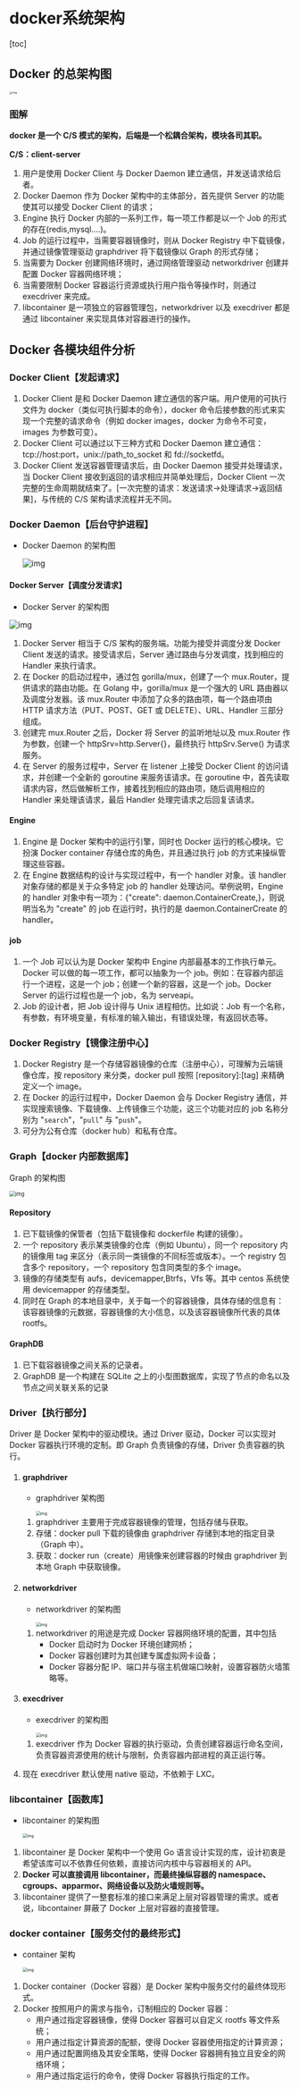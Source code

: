 # docker系统架构

[toc]

## Docker 的总架构图

<img src="https://s2.loli.net/2022/05/08/AWZcyjfvLDJmEnq.jpg" alt="img" style="zoom: 33%;" />

### 图解

**docker 是一个 C/S 模式的架构，后端是一个松耦合架构，模块各司其职。**

**C/S：client-server**

1. 用户是使用 Docker Client 与 Docker Daemon 建立通信，并发送请求给后者。
2. Docker Daemon 作为 Docker 架构中的主体部分，首先提供 Server 的功能使其可以接受 Docker Client 的请求；
3. Engine 执行 Docker 内部的一系列工作，每一项工作都是以一个 Job 的形式的存在(redis,mysql….)。
4. Job 的运行过程中，当需要容器镜像时，则从 Docker Registry 中下载镜像，并通过镜像管理驱动 graphdriver 将下载镜像以 Graph 的形式存储；
5. 当需要为 Docker 创建网络环境时，通过网络管理驱动 networkdriver 创建并配置 Docker 容器网络环境；
6. 当需要限制 Docker 容器运行资源或执行用户指令等操作时，则通过 execdriver 来完成。
7. libcontainer 是一项独立的容器管理包，networkdriver 以及 execdriver 都是通过 libcontainer 来实现具体对容器进行的操作。



## Docker 各模块组件分析

### Docker Client【发起请求】

1. Docker Client 是和 Docker Daemon 建立通信的客户端。用户使用的可执行文件为 docker（类似可执行脚本的命令），docker 命令后接参数的形式来实现一个完整的请求命令（例如 docker images，docker 为命令不可变，images 为参数可变）。
2. Docker Client 可以通过以下三种方式和 Docker Daemon 建立通信：tcp://host:port，unix://path_to_socket 和 fd://socketfd。
3. Docker Client 发送容器管理请求后，由 Docker Daemon 接受并处理请求，当 Docker Client 接收到返回的请求相应并简单处理后，Docker Client 一次完整的生命周期就结束了。[一次完整的请求：发送请求→处理请求→返回结果]，与传统的 C/S 架构请求流程并无不同。



### Docker Daemon【后台守护进程】

- Docker Daemon 的架构图

  

  ![img](https://s2.loli.net/2022/05/08/JFbxhyeoDKrEcYv.jpg)

  



#### Docker Server【调度分发请求】

- Docker Server 的架构图

![img](https://s2.loli.net/2022/05/08/wmt5A9KnYLIuaCs.jpg)



1. Docker Server 相当于 C/S 架构的服务端。功能为接受并调度分发 Docker Client 发送的请求。接受请求后，Server 通过路由与分发调度，找到相应的 Handler 来执行请求。
2. 在 Docker 的启动过程中，通过包 gorilla/mux，创建了一个 mux.Router，提供请求的路由功能。在 Golang 中，gorilla/mux 是一个强大的 URL 路由器以及调度分发器。该 mux.Router 中添加了众多的路由项，每一个路由项由 HTTP 请求方法（PUT、POST、GET 或 DELETE）、URL、Handler 三部分组成。
3. 创建完 mux.Router 之后，Docker 将 Server 的监听地址以及 mux.Router 作为参数，创建一个 httpSrv=http.Server{}，最终执行 httpSrv.Serve() 为请求服务。
4. 在 Server 的服务过程中，Server 在 listener 上接受 Docker Client 的访问请求，并创建一个全新的 goroutine 来服务该请求。在 goroutine 中，首先读取请求内容，然后做解析工作，接着找到相应的路由项，随后调用相应的 Handler 来处理该请求，最后 Handler 处理完请求之后回复该请求。

#### Engine

1. Engine 是 Docker 架构中的运行引擎，同时也 Docker 运行的核心模块。它扮演 Docker container 存储仓库的角色，并且通过执行 job 的方式来操纵管理这些容器。
2. 在 Engine 数据结构的设计与实现过程中，有一个 handler 对象。该 handler 对象存储的都是关于众多特定 job 的 handler 处理访问。举例说明，Engine 的 handler 对象中有一项为：{"create": daemon.ContainerCreate,}，则说明当名为 "create" 的 job 在运行时，执行的是 daemon.ContainerCreate 的 handler。

#### job

1. 一个 Job 可以认为是 Docker 架构中 Engine 内部最基本的工作执行单元。Docker 可以做的每一项工作，都可以抽象为一个 job。例如：在容器内部运行一个进程，这是一个 job；创建一个新的容器，这是一个 job。Docker Server 的运行过程也是一个 job，名为 serveapi。
2. Job 的设计者，把 Job 设计得与 Unix 进程相仿。比如说：Job 有一个名称，有参数，有环境变量，有标准的输入输出，有错误处理，有返回状态等。



###  Docker Registry【镜像注册中心】

1. Docker Registry 是一个存储容器镜像的仓库（注册中心），可理解为云端镜像仓库，按 repository 来分类，docker pull 按照 [repository]:[tag] 来精确定义一个 image。
2. 在 Docker 的运行过程中，Docker Daemon 会与 Docker Registry 通信，并实现搜索镜像、下载镜像、上传镜像三个功能，这三个功能对应的 job 名称分别为 "`search`"，"`pull`" 与 "`push`"。
3. 可分为公有仓库（docker hub）和私有仓库。



###  Graph【docker 内部数据库】

Graph 的架构图

<img src="https://s2.loli.net/2022/05/08/RgSq5sTlQA3v6ck.jpg" alt="img" style="zoom:67%;" />

#### Repository

1. 已下载镜像的保管者（包括下载镜像和 dockerfile 构建的镜像）。
2. 一个 repository 表示某类镜像的仓库（例如 Ubuntu），同一个 repository 内的镜像用 tag 来区分（表示同一类镜像的不同标签或版本）。一个 registry 包含多个 repository，一个 repository 包含同类型的多个 image。
3. 镜像的存储类型有 aufs，devicemapper,Btrfs，Vfs 等。其中 centos 系统使用 devicemapper 的存储类型。
4. 同时在 Graph 的本地目录中，关于每一个的容器镜像，具体存储的信息有：该容器镜像的元数据，容器镜像的大小信息，以及该容器镜像所代表的具体 rootfs。

#### GraphDB

1. 已下载容器镜像之间关系的记录者。
2. GraphDB 是一个构建在 SQLite 之上的小型图数据库，实现了节点的命名以及节点之间关联关系的记录



###  Driver【执行部分】

Driver 是 Docker 架构中的驱动模块。通过 Driver 驱动，Docker 可以实现对 Docker 容器执行环境的定制。即 Graph 负责镜像的存储，Driver 负责容器的执行。

1. #### graphdriver

   - graphdriver 架构图

      

     <img src="https://s2.loli.net/2022/05/08/AHdQ2EIVw3xtWYU.jpg" alt="img" style="zoom:50%;" />

   1. graphdriver 主要用于完成容器镜像的管理，包括存储与获取。
   2. 存储：docker pull 下载的镜像由 graphdriver 存储到本地的指定目录（Graph 中）。
   3. 获取：docker run（create）用镜像来创建容器的时候由 graphdriver 到本地 Graph 中获取镜像。



1. #### networkdriver

   - networkdriver 的架构图

      

     <img src="https://s2.loli.net/2022/05/08/8znfrJvIRK4OYAp.jpg" alt="img" style="zoom:50%;" />

     

   1. networkdriver 的用途是完成 Docker 容器网络环境的配置，其中包括
      - Docker 启动时为 Docker 环境创建网桥；
      - Docker 容器创建时为其创建专属虚拟网卡设备；
      - Docker 容器分配 IP、端口并与宿主机做端口映射，设置容器防火墙策略等。

2. #### execdriver

   - execdriver 的架构图

     <img src="https://s2.loli.net/2022/05/08/zxtojRYDAZ21k6P.jpg" alt="img" style="zoom:50%;" />

     

   1. execdriver 作为 Docker 容器的执行驱动，负责创建容器运行命名空间，负责容器资源使用的统计与限制，负责容器内部进程的真正运行等。
2. 现在 execdriver 默认使用 native 驱动，不依赖于 LXC。



### libcontainer【函数库】

- libcontainer 的架构图

  <img src="https://s2.loli.net/2022/05/08/xnWCdfLy5REp7UV.jpg" alt="img" style="zoom:50%;" />

1. libcontainer 是 Docker 架构中一个使用 Go 语言设计实现的库，设计初衷是希望该库可以不依靠任何依赖，直接访问内核中与容器相关的 API。
2. **Docker 可以直接调用 libcontainer，而最终操纵容器的 namespace、cgroups、apparmor、网络设备以及防火墙规则等。**
3. libcontainer 提供了一整套标准的接口来满足上层对容器管理的需求。或者说，libcontainer 屏蔽了 Docker 上层对容器的直接管理。



### docker container【服务交付的最终形式】

- container 架构

  <img src="https://s2.loli.net/2022/05/08/IA1V6OFJQTNGyPj.jpg" alt="img" style="zoom:50%;" />

1. Docker container（Docker 容器）是 Docker 架构中服务交付的最终体现形式。
2. Docker 按照用户的需求与指令，订制相应的 Docker 容器：
   - 用户通过指定容器镜像，使得 Docker 容器可以自定义 rootfs 等文件系统；
   - 用户通过指定计算资源的配额，使得 Docker 容器使用指定的计算资源；
   - 用户通过配置网络及其安全策略，使得 Docker 容器拥有独立且安全的网络环境；
   - 用户通过指定运行的命令，使得 Docker 容器执行指定的工作。